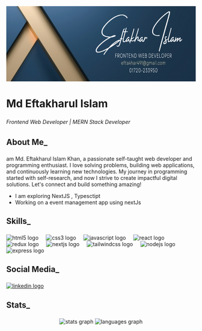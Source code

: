 
<div align="center">
  <img height="200" src="https://github.com/eftakhar-491/eftakhar-491/blob/main/Black%20and%20White%20Simple%20Art%20Director%20LinkedIn%20Banner%20(1).png"  />
</div>

###

<h1 align="left">Md Eftakharul Islam</h1>

###


<h6 align="left">Frontend Web Developer | MERN Stack Developer</h6>

###

<h2 align="left">About Me_</h2>

###

<p align="left"> am Md. Eftakharul Islam Khan, a passionate self-taught web developer and programming enthusiast. I love solving problems, building web applications, and continuously learning new technologies. My journey in programming started with self-research, and now I strive to create impactful digital solutions. Let's connect and build something amazing!</p>

<ul>
  <li>I am exploring NextJS , Typesctipt</li>
<li>Working on a event management app using nextJs</li>
  
</ul>


<h2 align="left">Skills_</h2>

###

<div align="left">
  <img src="https://cdn.jsdelivr.net/gh/devicons/devicon/icons/html5/html5-original.svg" height="40" alt="html5 logo"  />
  <img width="12" />
  <img src="https://cdn.jsdelivr.net/gh/devicons/devicon/icons/css3/css3-original.svg" height="40" alt="css3 logo"  />
  <img width="12" />
  <img src="https://cdn.jsdelivr.net/gh/devicons/devicon/icons/javascript/javascript-original.svg" height="40" alt="javascript logo"  />
  <img width="12" />
  <img src="https://cdn.jsdelivr.net/gh/devicons/devicon/icons/react/react-original.svg" height="40" alt="react logo"  />
  <img width="12" />
  <img src="https://cdn.jsdelivr.net/gh/devicons/devicon/icons/redux/redux-original.svg" height="40" alt="redux logo"  />
  <img width="12" />
  <img src="https://cdn.jsdelivr.net/gh/devicons/devicon/icons/nextjs/nextjs-original.svg" height="40" alt="nextjs logo"  />
  <img width="12" />
  <img src="https://cdn.jsdelivr.net/gh/devicons/devicon/icons/tailwindcss/tailwindcss-original-wordmark.svg" height="40" alt="tailwindcss logo"  />
  <img width="12" />
  <img src="https://cdn.jsdelivr.net/gh/devicons/devicon/icons/nodejs/nodejs-original.svg" height="40" alt="nodejs logo"  />
  <img width="12" />
  <img src="https://cdn.jsdelivr.net/gh/devicons/devicon/icons/express/express-original.svg" height="40" alt="express logo"  />
</div>

###
<h2 align="left">Social Media_</h2>

###

<div align="left">
  <a href="https://www.linkedin.com/in/eftakhar491/" target="_blank">
    <img src="https://raw.githubusercontent.com/maurodesouza/profile-readme-generator/master/src/assets/icons/social/linkedin/default.svg" width="52" height="40" alt="linkedin logo"  />
  </a>
</div>

###
<h2 align="left">Stats_</h2>

###

<div align="center">
  <img src="https://github-readme-stats.vercel.app/api?username=eftakhar-491&hide_title=false&hide_rank=false&show_icons=true&include_all_commits=true&count_private=true&disable_animations=false&theme=dracula&locale=en&hide_border=false&order=1" height="150" alt="stats graph"  />
  <img src="https://github-readme-stats.vercel.app/api/top-langs?username=eftakhar-491&locale=en&hide_title=false&layout=compact&card_width=320&langs_count=5&theme=dracula&hide_border=false&order=2" height="150" alt="languages graph"  />
</div>

###
